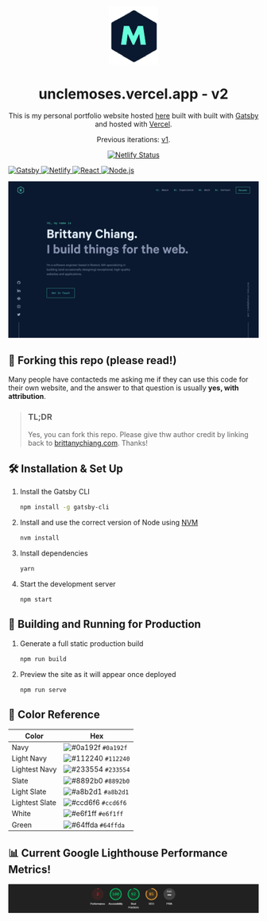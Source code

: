 <div align="center">
  <img alt="Logo" src="https://raw.githubusercontent.com/mosespace/GATSBY-WEBSITE/main/src/images/logo.png" width="100" />
</div>
<h1 align="center">
  unclemoses.vercel.app - v2
</h1>
<p align="center">
  This is my personal portfolio website hosted <a href="https://netlify.uncle-moses.app/" target="_blank">here</a> built with built with <a href="https://www.gatsbyjs.org/" target="_blank">Gatsby</a> and hosted with <a href="https://www.vercel.com/" target="_blank">Vercel</a>.
</p>
<p align="center">
  Previous iterations:
  <a href="https://github.com/mosespace.github.io/" target="_blank">v1</a>.
</p>
<p align="center">
  <a href="https://app.netlify.com/sites/mosespace/deploys" target="_blank">
    <img src="https://api.netlify.com/api/v1/badges/1963b488-7b78-48c9-9e2d-6fb5e47ab3af/deploy-status" alt="Netlify Status" />
    
  ![Gatsby](https://img.shields.io/badge/Gatsby-663399.svg?style=for-the-badge&logo=Gatsby&logoColor=white)
  ![Netlify](https://img.shields.io/badge/Netlify-18f1b6.svg?style=for-the-badge&logo=Netlify&logoColor=white)
  ![React](https://img.shields.io/badge/React-61DAFB.svg?style=for-the-badge&logo=React&logoColor=black)
  ![Node.js](https://img.shields.io/badge/Node.js-339933.svg?style=for-the-badge&logo=nodedotjs&logoColor=white)

  </a>
</p>

![demo](https://raw.githubusercontent.com/mosespace/GATSBY-WEBSITE/main/src/images/demo.png)

## 🚨 Forking this repo (please read!)

Many people have contacteds me asking me if they can use this code for their own website, and the answer to that question is usually **yes, with attribution**.

> ### TL;DR
>
> Yes, you can fork this repo. Please give thw author credit by linking back to [brittanychiang.com](https://brittanychiang.com). Thanks!

## 🛠 Installation & Set Up

1. Install the Gatsby CLI

   ```sh
   npm install -g gatsby-cli
   ```

2. Install and use the correct version of Node using [NVM](https://github.com/nvm-sh/nvm)

   ```sh
   nvm install
   ```

3. Install dependencies

   ```sh
   yarn
   ```

4. Start the development server

   ```sh
   npm start
   ```

## 🚀 Building and Running for Production

1. Generate a full static production build

   ```sh
   npm run build
   ```

1. Preview the site as it will appear once deployed

   ```sh
   npm run serve
   ```

## 🎨 Color Reference

| Color          | Hex                                                                |
| -------------- | ------------------------------------------------------------------ |
| Navy           | ![#0a192f](https://via.placeholder.com/10/0a192f?text=+) `#0a192f` |
| Light Navy     | ![#112240](https://via.placeholder.com/10/0a192f?text=+) `#112240` |
| Lightest Navy  | ![#233554](https://via.placeholder.com/10/303C55?text=+) `#233554` |
| Slate          | ![#8892b0](https://via.placeholder.com/10/8892b0?text=+) `#8892b0` |
| Light Slate    | ![#a8b2d1](https://via.placeholder.com/10/a8b2d1?text=+) `#a8b2d1` |
| Lightest Slate | ![#ccd6f6](https://via.placeholder.com/10/ccd6f6?text=+) `#ccd6f6` |
| White          | ![#e6f1ff](https://via.placeholder.com/10/e6f1ff?text=+) `#e6f1ff` |
| Green          | ![#64ffda](https://via.placeholder.com/10/64ffda?text=+) `#64ffda` |

## 📊 Current Google Lighthouse Performance Metrics!

![Google Lighthouse Performance Metrics](./src/images/google.png)
